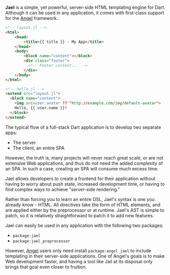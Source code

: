 **Jael** is a simple, yet powerful, server-side HTML templating engine for Dart.
Although it can be used in any application, it comes with first-class support for the
[Angel](https://angel-dart.github.io) framework.

```html
<!-- layout.jl -->
<html>
    <head>
        <title>{{ title }} - My App</title>
    </head>
    <body>
        <block name="content"></block>
        <div class="footer">
          <!-- Footer content... -->
        </div>
    </body>
</html>

<!-- hello.jl -->
<extend src="layout.jl">
  <block name="content">
    <img src=user.avatar ?? "http://example.com/img/default-avatar">
    Hello, {{ user.name }}!
  </block>
</extend>
```

The typical flow of a full-stack Dart application is to develop two separate apps:
  * The server
  * The client, an entire SPA

However, the truth is, many projects will never reach great scale, or are not extensive Web applications, and thus do not need the added complexity of an SPA. In such a case, creating an SPA will consume much excess time.

Jael allows developers to create a frontend for their application without having to worry about push state, increased development time, or having to find complex ways to achieve "server-side rendering."

Rather than forcing you to learn an entire DSL, Jael's syntax is one you already know - HTML. All directives take the form of HTML elements, and are applied either by the preprocessor or at runtime. Jael's AST is simple to patch, so it is relatively straightforward to patch it to add new features.

Jael can easily be used in any application with the following two packages:
  * `package:jael`
  * `package:jael_preprocessor`

However, [Angel](https://angel-dart.github.io) users only need install `package:angel_jael` to include
templating in their server-side applications. One of Angel's goals is to make Web development faster, and having
a tool like Jail at its disposal only brings that goal even closer to fruition.
